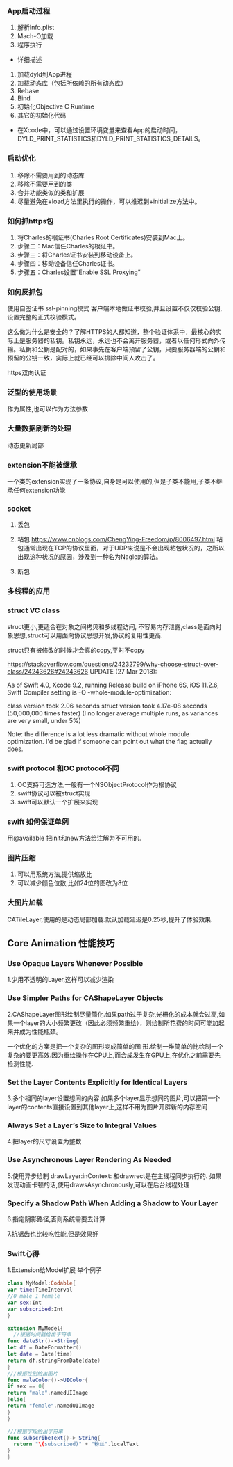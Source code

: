 
### App启动过程
1. 解析Info.plist
2. Mach-O加载
3. 程序执行

- 详细描述
1. 加载dyld到App进程
2. 加载动态库（包括所依赖的所有动态库）
3. Rebase
4. Bind
5. 初始化Objective C Runtime
6. 其它的初始化代码

- 在Xcode中，可以通过设置环境变量来查看App的启动时间，DYLD_PRINT_STATISTICS和DYLD_PRINT_STATISTICS_DETAILS。

### 启动优化
1. 移除不需要用到的动态库
2. 移除不需要用到的类
3. 合并功能类似的类和扩展
4. 尽量避免在+load方法里执行的操作，可以推迟到+initialize方法中。


### 如何抓https包
1. 将Charles的根证书(Charles Root Certificates)安装到Mac上。
2. 步骤二：Mac信任Charles的根证书。
3. 步骤三：将Charles证书安装到移动设备上。
4. 步骤四：移动设备信任Charles证书。
5. 步骤五：Charles设置“Enable SSL Proxying”

### 如何反抓包
使用自签证书 ssl-pinning模式
客户端本地做证书校验,并且设置不仅仅校验公钥,设置完整的正式校验模式。

这么做为什么是安全的？了解HTTPS的人都知道，整个验证体系中，最核心的实际上是服务器的私钥。私钥永远，永远也不会离开服务器，或者以任何形式向外传输。私钥和公钥是配对的，如果事先在客户端预留了公钥，只要服务器端的公钥和预留的公钥一致，实际上就已经可以排除中间人攻击了。

https双向认证

### 泛型的使用场景
作为属性,也可以作为方法参数

### 大量数据刷新的处理
动态更新局部

### extension不能被继承
一个类的extension实现了一条协议,自身是可以使用的,但是子类不能用,子类不继承任何extension功能

### socket
1. 丢包

2. 粘包
https://www.cnblogs.com/ChengYing-Freedom/p/8006497.html
粘包通常出现在TCP的协议里面，对于UDP来说是不会出现粘包状况的，之所以出现这种状况的原因，涉及到一种名为Nagle的算法。
3. 断包

### 多线程的应用

### struct VC class
struct更小,更适合在对象之间拷贝和多线程访问,
不容易内存泄露,class是面向对象思想,struct可以用面向协议思想开发,协议的复用性更高.

struct只有被修改的时候才会真的copy,平时不copy

https://stackoverflow.com/questions/24232799/why-choose-struct-over-class/24243626#24243626
UPDATE (27 Mar 2018):

As of Swift 4.0, Xcode 9.2, running Release build on iPhone 6S, iOS 11.2.6, Swift Compiler setting is -O -whole-module-optimization:

class version took 2.06 seconds
struct version took 4.17e-08 seconds (50,000,000 times faster)
(I no longer average multiple runs, as variances are very small, under 5%)

Note: the difference is a lot less dramatic without whole module optimization. I'd be glad if someone can point out what the flag actually does.


### swift protocol 和OC protocol不同
1. OC支持可选方法,一般有一个NSObjectProtocol作为根协议
2. swift协议可以被struct实现
3. swift可以默认一个扩展来实现

### swift 如何保证单例
用@available 把init和new方法给注解为不可用的.

### 图片压缩
1. 可以用系统方法,提供缩放比
2. 可以减少颜色位数,比如24位的图改为8位

### 大图片加载
CATileLayer,使用的是动态局部加载.默认加载延迟是0.25秒,提升了体验效果.

## Core Animation 性能技巧
### Use Opaque Layers Whenever Possible
1.少用不透明的Layer,这样可以减少渲染

### Use Simpler Paths for CAShapeLayer Objects
2.CAShapeLayer图形绘制尽量简化.如果path过于复杂,光栅化的成本就会过高,如果一个layer的大小频繁更改（因此必须频繁重绘），则绘制所花费的时间可能加起来并成为性能瓶颈。

一个优化的方案是把一个复杂的图形变成简单的图
形.绘制一堆简单的比绘制一个复杂的要更高效.因为重绘操作在CPU上,而合成发生在GPU上,在优化之前需要先检测性能.
### Set the Layer Contents Explicitly for Identical Layers
3.多个相同的layer设置想同的内容
如果多个layer显示想同的图片,可以把第一个layer的contents直接设置到其他layer上,这样不用为图片开辟新的内存空间

### Always Set a Layer’s Size to Integral Values
4.把layer的尺寸设置为整数

### Use Asynchronous Layer Rendering As Needed
5.使用异步绘制
drawLayer:inContext: 和drawrect是在主线程同步执行的.
如果发现动画卡顿的话,使用drawsAsynchronously,可以在后台线程处理

### Specify a Shadow Path When Adding a Shadow to Your Layer
6.指定阴影路径,否则系统需要去计算

7.抗锯齿也比较吃性能,但是效果好


### Swift心得
1.Extension给Model扩展
举个例子
```swift
class MyModel:Codable{
var time:TimeInterval
//0 male 1 female
var sex:Int
var subscribed:Int
}
```
```swift
extension MyModel{
  //根据时间戳给出字符串
func dateStr()->String{
let df = DateFormatter()
let date = Date(time)
return df.stringFromDate(date)
}
///根据性别给出图片
func maleColor()->UIColor{
if sex == 0{
return "male".namedUIImage
}else{
return "female".namedUIImage
}
}

///根据字段给出字符串
func subscribeText()-> String{
  return "\(subscribed)" + "粉丝".localText
}
}
```
